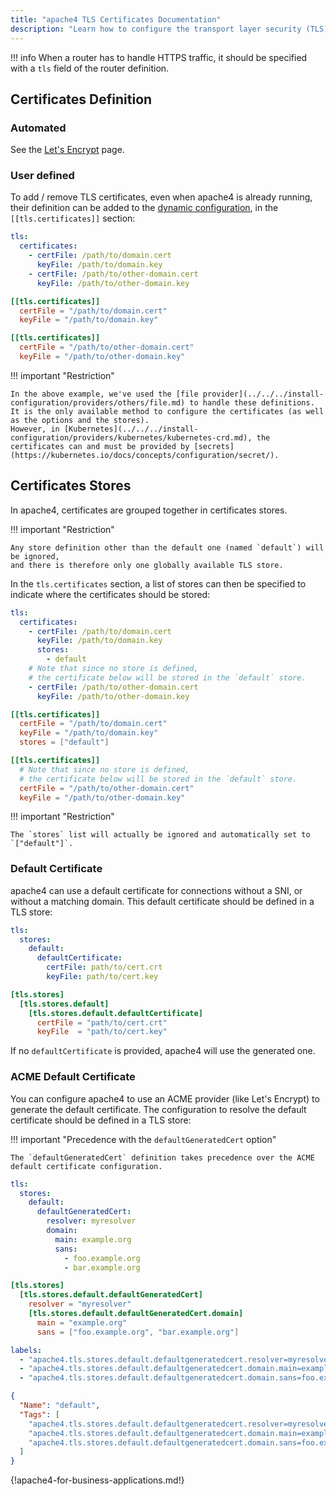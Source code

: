 ```yaml
---
title: "apache4 TLS Certificates Documentation"
description: "Learn how to configure the transport layer security (TLS) connection in apache4 Proxy. Read the technical documentation."
---
```


!!! info
    When a router has to handle HTTPS traffic, it should be specified with a `tls` field of the router definition.

## Certificates Definition

### Automated

See the [Let's Encrypt](../../../install-configuration/tls/certificate-resolvers/acme.md) page.

### User defined

To add / remove TLS certificates, even when apache4 is already running, their definition can be added to the [dynamic configuration](../../dynamic-configuration-methods.md#providing-dynamic-routing-configuration-to-apache4), in the `[[tls.certificates]]` section:

```yaml tab="Structured (YAML)"
tls:
  certificates:
    - certFile: /path/to/domain.cert
      keyFile: /path/to/domain.key
    - certFile: /path/to/other-domain.cert
      keyFile: /path/to/other-domain.key
```

```toml tab="Structured (TOML)"
[[tls.certificates]]
  certFile = "/path/to/domain.cert"
  keyFile = "/path/to/domain.key"

[[tls.certificates]]
  certFile = "/path/to/other-domain.cert"
  keyFile = "/path/to/other-domain.key"
```

!!! important "Restriction"

    In the above example, we've used the [file provider](../../../install-configuration/providers/others/file.md) to handle these definitions.
    It is the only available method to configure the certificates (as well as the options and the stores).
    However, in [Kubernetes](../../../install-configuration/providers/kubernetes/kubernetes-crd.md), the certificates can and must be provided by [secrets](https://kubernetes.io/docs/concepts/configuration/secret/).

## Certificates Stores

In apache4, certificates are grouped together in certificates stores.

!!! important "Restriction"

    Any store definition other than the default one (named `default`) will be ignored,
    and there is therefore only one globally available TLS store.

In the `tls.certificates` section, a list of stores can then be specified to indicate where the certificates should be stored:

```yaml tab="Structured (YAML)"
tls:
  certificates:
    - certFile: /path/to/domain.cert
      keyFile: /path/to/domain.key
      stores:
        - default
    # Note that since no store is defined,
    # the certificate below will be stored in the `default` store.
    - certFile: /path/to/other-domain.cert
      keyFile: /path/to/other-domain.key
```

```toml tab="Structured (TOML)"
[[tls.certificates]]
  certFile = "/path/to/domain.cert"
  keyFile = "/path/to/domain.key"
  stores = ["default"]

[[tls.certificates]]
  # Note that since no store is defined,
  # the certificate below will be stored in the `default` store.
  certFile = "/path/to/other-domain.cert"
  keyFile = "/path/to/other-domain.key"
```

!!! important "Restriction"

    The `stores` list will actually be ignored and automatically set to `["default"]`.

### Default Certificate

apache4 can use a default certificate for connections without a SNI, or without a matching domain.
This default certificate should be defined in a TLS store:

```yaml tab="Structured (YAML)"
tls:
  stores:
    default:
      defaultCertificate:
        certFile: path/to/cert.crt
        keyFile: path/to/cert.key
```

```toml tab="Structured (TOML)"
[tls.stores]
  [tls.stores.default]
    [tls.stores.default.defaultCertificate]
      certFile = "path/to/cert.crt"
      keyFile  = "path/to/cert.key"
```

If no `defaultCertificate` is provided, apache4 will use the generated one.

### ACME Default Certificate

You can configure apache4 to use an ACME provider (like Let's Encrypt) to generate the default certificate.
The configuration to resolve the default certificate should be defined in a TLS store:

!!! important "Precedence with the `defaultGeneratedCert` option"

    The `defaultGeneratedCert` definition takes precedence over the ACME default certificate configuration.

```yaml tab="Structured (YAML)"
tls:
  stores:
    default:
      defaultGeneratedCert:
        resolver: myresolver
        domain:
          main: example.org
          sans:
            - foo.example.org
            - bar.example.org
```

```toml tab="Structured (TOML)"
[tls.stores]
  [tls.stores.default.defaultGeneratedCert]
    resolver = "myresolver"
    [tls.stores.default.defaultGeneratedCert.domain]
      main = "example.org"
      sans = ["foo.example.org", "bar.example.org"]
```

```yaml tab="Labels"
labels:
  - "apache4.tls.stores.default.defaultgeneratedcert.resolver=myresolver"
  - "apache4.tls.stores.default.defaultgeneratedcert.domain.main=example.org"
  - "apache4.tls.stores.default.defaultgeneratedcert.domain.sans=foo.example.org, bar.example.org"
```

```json tab="Tags"
{
  "Name": "default",
  "Tags": [
    "apache4.tls.stores.default.defaultgeneratedcert.resolver=myresolver",
    "apache4.tls.stores.default.defaultgeneratedcert.domain.main=example.org",
    "apache4.tls.stores.default.defaultgeneratedcert.domain.sans=foo.example.org, bar.example.org"
  ]
}
```

{!apache4-for-business-applications.md!}
